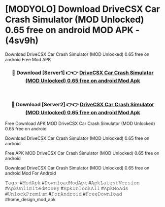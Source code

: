 # [MODYOLO] Download DriveCSX Car Crash Simulator (MOD Unlocked) 0.65 free on android MOD APK - (4sv9h)
Download DriveCSX Car Crash Simulator (MOD Unlocked) 0.65 free on android Free Mod APK

<div align="center">
<h3>🔴 Download [Server1] 👉👉 <a href="https://apk-comot.site?title=DriveCSX_Car_Crash_Simulator_(MOD_Unlocked)_0.65_free_on_android">DriveCSX Car Crash Simulator (MOD Unlocked) 0.65 free on android Mod Apk</a></h3><br>

<h3>🔴 Download [Server2] 👉👉 <a href="https://apk-comot.site?title=DriveCSX_Car_Crash_Simulator_(MOD_Unlocked)_0.65_free_on_android">DriveCSX Car Crash Simulator (MOD Unlocked) 0.65 free on android Mod Apk</a></h3>
</div>


Free Download APK MOD DriveCSX Car Crash Simulator (MOD Unlocked) 0.65 free on android

Download DriveCSX Car Crash Simulator (MOD Unlocked) 0.65 free on android 

Free APK MOD DriveCSX Car Crash Simulator (MOD Unlocked) 0.65 free on android 

Download DriveCSX Car Crash Simulator (MOD Unlocked) 0.65 free on android Mod For Android

𝚃𝚊𝚐𝚜: #𝙼𝚘𝚍𝙰𝚙𝚔 #𝙳𝚘𝚠𝚗𝚕𝚘𝚊𝚍𝙼𝚘𝚍𝙰𝚙𝚔 #𝙰𝚙𝚔𝙻𝚊𝚝𝚎𝚜𝚝𝚅𝚎𝚛𝚜𝚒𝚘𝚗 #𝙰𝚙𝚔𝚄𝚗𝚕𝚒𝚖𝚒𝚝𝚎𝚍𝙼𝚘𝚗𝚎𝚢 #𝙰𝚙𝚔𝚄𝚗𝚕𝚘𝚌𝚔𝙰𝚕𝚕 #𝙰𝚙𝚔𝙽𝚘𝙰𝚍𝚜 #𝚄𝚗𝚕𝚘𝚌𝚔𝙿𝚛𝚎𝚖𝚒𝚞𝚖 #𝙵𝚘𝚛𝙰𝚗𝚍𝚛𝚘𝚒𝚍 #𝙵𝚛𝚎𝚎𝙳𝚘𝚠𝚗𝚕𝚘𝚊𝚍 #home_design_mod_apk